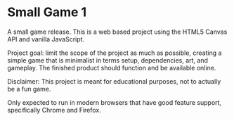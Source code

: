 Small Game 1
============

A small game release.
This is a web based project using the HTML5 Canvas API and vanilla JavaScript.

Project goal: limit the scope of the project as much as possible,
creating a simple game that is minimalist in terms setup, dependencies, art, and gameplay.
The finished product should function and be available online.

Disclaimer: This project is meant for educational purposes, not to actually be a fun game.

Only expected to run in modern browsers that have good feature support, specifically Chrome and Firefox.
